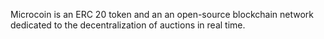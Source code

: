 Microcoin is an ERC 20 token and an an open-source blockchain network dedicated to the decentralization of auctions in real time.
